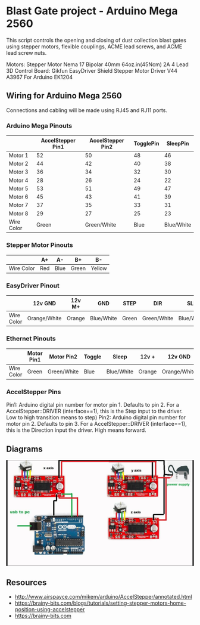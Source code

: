 # Blast Gate project - Arduino Mega 2560

This script controls the opening and closing of dust collection blast gates
using stepper motors, flexible couplings, ACME lead screws, and ACME lead screw nuts.

Motors: Stepper Motor Nema 17 Bipolar 40mm 64oz.in(45Ncm) 2A 4 Lead 3D
Control Board: Gikfun EasyDriver Shield Stepper Motor Driver V44 A3967 For Arduino EK1204

## Wiring for Arduino Mega 2560

Connections and cabling will be made using RJ45 and RJ11 ports.

### Arduino Mega Pinouts

|            | AccelStepper Pin1 | AccelStepper Pin2 | TogglePin | SleepPin   |
|------------|-------------------|-------------------|-----------|------------|
| Motor 1    | 52                | 50                | 48        | 46         |
| Motor 2    | 44                | 42                | 40        | 38         |
| Motor 3    | 36                | 34                | 32        | 30         |
| Motor 4    | 28                | 26                | 24        | 22         |
| Motor 5    | 53                | 51                | 49        | 47         |
| Motor 6    | 45                | 43                | 41        | 39         |
| Motor 7    | 37                | 35                | 33        | 31         |
| Motor 8    | 29                | 27                | 25        | 23         |
| Wire Color | Green             | Green/White       | Blue      | Blue/White |


### Stepper Motor Pinouts

|            | A+  | A-   | B+    | B-     |
|------------|-----|------|-------|--------|
| Wire Color | Red | Blue | Green | Yellow |


### EasyDriver Pinout

|            | 12v GND     | 12v M+ | GND        | STEP  | DIR         | SLP        |
|------------|-------------|--------|------------|-------|-------------|------------|
| Wire Color | Orange/White| Orange | Blue/White | Green | Green/White | Blue/White |


### Ethernet Pinouts

|            | Motor Pin1 | Motor Pin2  | Toggle | Sleep      | 12v +  | 12v GND      | N/A   | Arduino GND |
|------------|------------|-------------|--------|------------|--------|--------------|-------|-------------|
| Wire Color | Green      | Green/White | Blue   | Blue/White | Orange | Orange/White | Brown | Brown/White |


### AccelStepper Pins

Pin1: Arduino digital pin number for motor pin 1. Defaults to pin 2. For a AccelStepper::DRIVER (interface==1), this is the Step input to the driver. Low to high transition means to step)
Pin2: Arduino digital pin number for motor pin 2. Defaults to pin 3. For a AccelStepper::DRIVER (interface==1), this is the Direction input the driver. High means forward.

## Diagrams

<img src="stepper-motor-arduino-wiring-diagram.jpg">

## Resources

* http://www.airspayce.com/mikem/arduino/AccelStepper/annotated.html
* https://brainy-bits.com/blogs/tutorials/setting-stepper-motors-home-position-using-accelstepper
* https://brainy-bits.com
